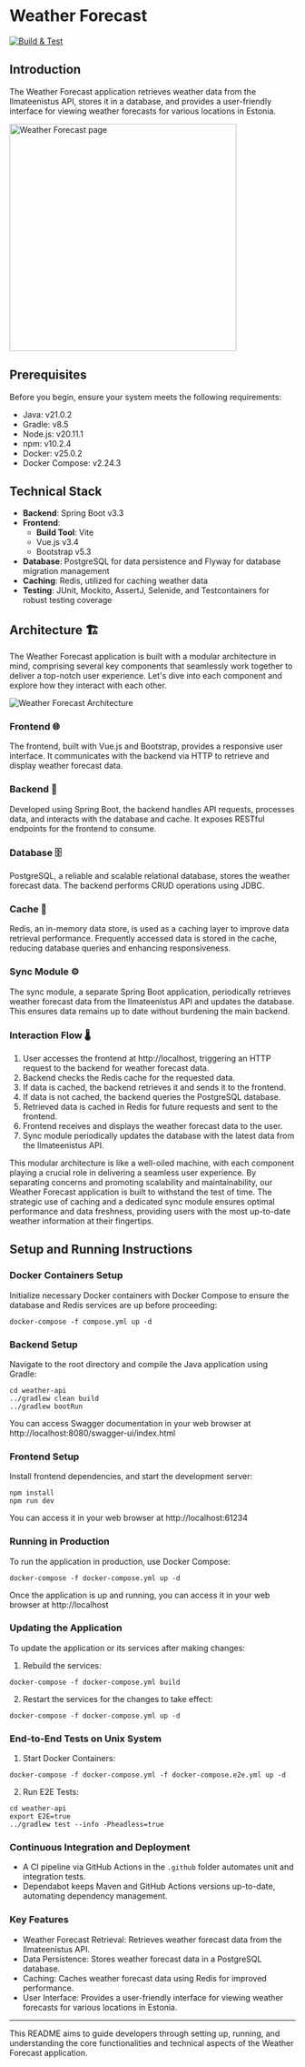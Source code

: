 # Weather Forecast

[![Build & Test](https://github.com/ktenman/weather-forecast/actions/workflows/ci.yml/badge.svg)](https://github.com/ktenman/weather-forecast/actions/workflows/ci.yml)

## Introduction

The Weather Forecast application retrieves weather data from the Ilmateenistus API, stores it in a database, and
provides a user-friendly interface for viewing weather forecasts for various locations in Estonia.

<img src="screenshots/screenshot.jpeg" width="400" alt="Weather Forecast page">

## Prerequisites

Before you begin, ensure your system meets the following requirements:

- Java: v21.0.2
- Gradle: v8.5
- Node.js: v20.11.1
- npm: v10.2.4
- Docker: v25.0.2
- Docker Compose: v2.24.3

## Technical Stack

- **Backend**: Spring Boot v3.3
- **Frontend**:
  - **Build Tool**: Vite
  - Vue.js v3.4
  - Bootstrap v5.3
- **Database**: PostgreSQL for data persistence and Flyway for database migration management
- **Caching**: Redis, utilized for caching weather data
- **Testing**: JUnit, Mockito, AssertJ, Selenide, and Testcontainers for robust testing coverage

## Architecture 🏗️

The Weather Forecast application is built with a modular architecture in mind, comprising several key components that
seamlessly work together to deliver a top-notch user experience. Let's dive into each component and explore how they
interact with each other.

![Weather Forecast Architecture](screenshots/architecture.png)

### Frontend 🌐

The frontend, built with Vue.js and Bootstrap, provides a responsive user interface. It communicates with the backend
via HTTP to retrieve and display weather forecast data.

### Backend 🧠

Developed using Spring Boot, the backend handles API requests, processes data, and interacts with the database and
cache. It exposes RESTful endpoints for the frontend to consume.

### Database 🗄️

PostgreSQL, a reliable and scalable relational database, stores the weather forecast data. The backend performs CRUD
operations using JDBC.

### Cache 🚀

Redis, an in-memory data store, is used as a caching layer to improve data retrieval performance. Frequently accessed
data is stored in the cache, reducing database queries and enhancing responsiveness.

### Sync Module ⚙️

The sync module, a separate Spring Boot application, periodically retrieves weather forecast data from the Ilmateenistus
API and updates the database. This ensures data remains up to date without burdening the main backend.

### Interaction Flow 🌡️

1. User accesses the frontend at http://localhost, triggering an HTTP request to the backend for weather forecast data.
2. Backend checks the Redis cache for the requested data.
3. If data is cached, the backend retrieves it and sends it to the frontend.
4. If data is not cached, the backend queries the PostgreSQL database.
5. Retrieved data is cached in Redis for future requests and sent to the frontend.
6. Frontend receives and displays the weather forecast data to the user.
7. Sync module periodically updates the database with the latest data from the Ilmateenistus API.

This modular architecture is like a well-oiled machine, with each component playing a crucial role in delivering a
seamless user experience. By separating concerns and promoting scalability and maintainability, our Weather Forecast
application is built to withstand the test of time. The strategic use of caching and a dedicated sync module ensures
optimal performance and data freshness, providing users with the most up-to-date weather information at their
fingertips.

## Setup and Running Instructions

### Docker Containers Setup

Initialize necessary Docker containers with Docker Compose to ensure the database and Redis services are up before
proceeding:

```
docker-compose -f compose.yml up -d
```

### Backend Setup

Navigate to the root directory and compile the Java application using Gradle:

```
cd weather-api
../gradlew clean build
../gradlew bootRun
```

You can access Swagger documentation in your web browser at http://localhost:8080/swagger-ui/index.html

### Frontend Setup

Install frontend dependencies, and start the development server:

```
npm install
npm run dev
```

You can access it in your web browser at http://localhost:61234

### Running in Production

To run the application in production, use Docker Compose:

```
docker-compose -f docker-compose.yml up -d
```

Once the application is up and running, you can access it in your web browser at http://localhost

### Updating the Application

To update the application or its services after making changes:

1. Rebuild the services:

```
docker-compose -f docker-compose.yml build
```

2. Restart the services for the changes to take effect:

```
docker-compose -f docker-compose.yml up -d
```

### End-to-End Tests on Unix System

1. Start Docker Containers:

```
docker-compose -f docker-compose.yml -f docker-compose.e2e.yml up -d
```

2. Run E2E Tests:

```
cd weather-api
export E2E=true
../gradlew test --info -Pheadless=true
```

### Continuous Integration and Deployment

- A CI pipeline via GitHub Actions in the `.github` folder automates unit and integration tests.
- Dependabot keeps Maven and GitHub Actions versions up-to-date, automating dependency management.

### Key Features

- Weather Forecast Retrieval: Retrieves weather forecast data from the Ilmateenistus API.
- Data Persistence: Stores weather forecast data in a PostgreSQL database.
- Caching: Caches weather forecast data using Redis for improved performance.
- User Interface: Provides a user-friendly interface for viewing weather forecasts for various locations in Estonia.

---

This README aims to guide developers through setting up, running, and understanding the core functionalities and
technical aspects of the Weather Forecast application.
